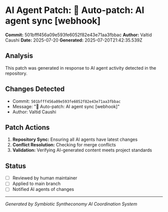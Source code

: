 # AI Agent Patch: 🤖 Auto-patch: AI agent sync [webhook]

**Commit:** 501bfff456a09e593fe6052f82e43e71aa3fbbac
**Author:** Valtid Caushi
**Date:** 2025-07-20
**Generated:** 2025-07-20T21:42:35.539Z

## Analysis

This patch was generated in response to AI agent activity detected in the repository.

## Changes Detected

- Commit: `501bfff456a09e593fe6052f82e43e71aa3fbbac`
- Message: "🤖 Auto-patch: AI agent sync [webhook]"
- Author: Valtid Caushi

## Patch Actions

1. **Repository Sync:** Ensuring all AI agents have latest changes
2. **Conflict Resolution:** Checking for merge conflicts
3. **Validation:** Verifying AI-generated content meets project standards

## Status

- [ ] Reviewed by human maintainer
- [ ] Applied to main branch
- [ ] Notified AI agents of changes

---
*Generated by Symbiotic Syntheconomy AI Coordination System*
